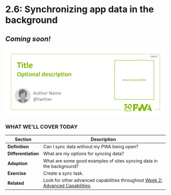 # 2.6: Synchronizing app data in the background

## *Coming soon!*

![Placeholder Banner Only. Replace when final assets ready.](_media/week2-placeholder.jpg)

### WHAT WE'LL COVER TODAY

| Section | Description |
| ------- | ----------- |
| **Definition** | Can I sync data without my PWA being open? |
| **Differentiation** | What are my options for syncing data? |
| **Adoption** | What are some good examples of sites syncing data in the background? |
| **Exercise** | Create a sync task. |
| **Related** | Look for other advanced capabilities throughout [Week 2: Advanced Capabilities](../advanced-capabilities). |
